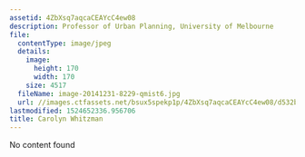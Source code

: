 ```yaml
---
assetid: 4ZbXsq7aqcaCEAYcC4ew08
description: Professor of Urban Planning, University of Melbourne
file:
  contentType: image/jpeg
  details:
    image:
      height: 170
      width: 170
    size: 4517
  fileName: image-20141231-8229-qmist6.jpg
  url: //images.ctfassets.net/bsux5spekp1p/4ZbXsq7aqcaCEAYcC4ew08/d532b48d1ecd59f8585ae26ec14c7be2/image-20141231-8229-qmist6.jpg
lastmodified: 1524652336.956706
title: Carolyn Whitzman
---
```

No content found